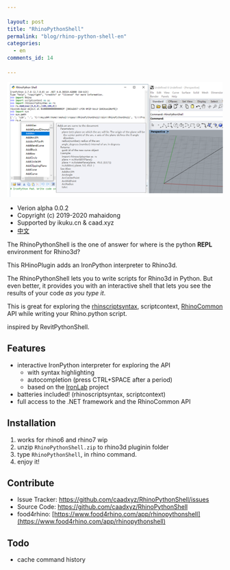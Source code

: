 ```yaml
---

layout: post
title: "RhinoPythonShell"
permalink: "blog/rhino-python-shell-en"
categories:
  - en
comments_id: 14

---
```


![sample](/assets/images/14-rhinoPythonShell/sample.png)    

* Verion alpha 0.0.2
* Copyright (c) 2019-2020 mahaidong
* Supported by ikuku.cn & caad.xyz 
* [中文](/blog/rhino-python-shell-zh)

The RhinoPythonShell is the one of answer for where is the python **REPL** environment for Rhino3d?

This RHinoPlugin adds an IronPython interpreter to  Rhino3d. 

The RhinoPythonShell lets you to write scripts for Rhino3d in Python. But even better, it provides you with an
interactive shell that lets you see the results of your code *as you type it*. 

This is great for exploring the [rhinscriptsyntax](https://developer.rhino3d.com/api/RhinoScriptSyntax/), scriptcontext, [RhinoCommon](https://developer.rhino3d.com/api/RhinoCommon/html/R_Project_RhinoCommon.htm) API while 
writing your Rhino.python script. 

inspired by RevitPythonShell.

## Features

- interactive IronPython interpreter for exploring the API
  - with syntax highlighting
  - autocompletion (press CTRL+SPACE after a period)
  - based on the [IronLab](http://code.google.com/p/ironlab/) project
- batteries included! (rhinoscriptsyntax, scriptcontext)
- full access to the .NET framework and the RhinoCommon API

## Installation

1. works for rhino6 and rhino7 wip
1. unzip `RhinoPythonShell.zip` to rhino3d pluginin folder
1. type `RhinoPythonShell`, in rhino command.
1. enjoy it!

## Contribute

- Issue Tracker:  https://github.com/caadxyz/RhinoPythonShell/issues
- Source Code: https://github.com/caadxyz/RhinoPythonShell
- food4rhino: [https://www.food4rhino.com/app/rhinopythonshell](https://www.food4rhino.com/app/rhinopythonshell)

## Todo

* cache command history
